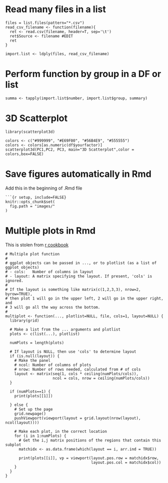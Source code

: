 # Read many files in a list

```{r}
files = list.files(pattern="*.csv")
read_csv_filename <- function(filename){
  ret <- read.csv(filename, header=T, sep='\t')
  ret$Source <- filename #EDIT
  ret
}

import.list <- ldply(files, read_csv_filename)
```
# Perform function by group in a DF or list
```{r}
summa <- tapply(import.list$number, import.list$group, summary)

```
# 3D Scatterplot
```{r}
library(scatterplot3d)

colors <- c("#999999", "#E69F00", "#56B4E9", "#555555")
colors <- colors[as.numeric(df$yourfactor)]
scatterplot3d(PC1,PC2, PC3, main="3D Scatterplot",color = colors,box=FALSE)
```
# Save figures automatically in Rmd
Add this in the beginning of .Rmd file
```{r}
```{r setup, include=FALSE}
knitr::opts_chunk$set(
  fig.path = "images/"
)
```

# Multiple plots in Rmd
This is stolen from [r cookbook](http://www.cookbook-r.com/Graphs/Multiple_graphs_on_one_page_(ggplot2)/)
```{r}
# Multiple plot function
#
# ggplot objects can be passed in ..., or to plotlist (as a list of ggplot objects)
# - cols:   Number of columns in layout
# - layout: A matrix specifying the layout. If present, 'cols' is ignored.
#
# If the layout is something like matrix(c(1,2,3,3), nrow=2, byrow=TRUE),
# then plot 1 will go in the upper left, 2 will go in the upper right, and
# 3 will go all the way across the bottom.
#
multiplot <- function(..., plotlist=NULL, file, cols=1, layout=NULL) {
  library(grid)
  
  # Make a list from the ... arguments and plotlist
  plots <- c(list(...), plotlist)
  
  numPlots = length(plots)
  
  # If layout is NULL, then use 'cols' to determine layout
  if (is.null(layout)) {
    # Make the panel
    # ncol: Number of columns of plots
    # nrow: Number of rows needed, calculated from # of cols
    layout <- matrix(seq(1, cols * ceiling(numPlots/cols)),
                     ncol = cols, nrow = ceiling(numPlots/cols))
  }
  
  if (numPlots==1) {
    print(plots[[1]])
    
  } else {
    # Set up the page
    grid.newpage()
    pushViewport(viewport(layout = grid.layout(nrow(layout), ncol(layout))))
    
    # Make each plot, in the correct location
    for (i in 1:numPlots) {
      # Get the i,j matrix positions of the regions that contain this subplot
      matchidx <- as.data.frame(which(layout == i, arr.ind = TRUE))
      
      print(plots[[i]], vp = viewport(layout.pos.row = matchidx$row,
                                      layout.pos.col = matchidx$col))
    }
  }
}

```
